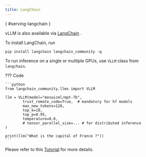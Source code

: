 ```yaml
---
title: LangChain
---
```

[](){ #serving-langchain }

vLLM is also available via [LangChain](https://github.com/langchain-ai/langchain) .

To install LangChain, run

```console
pip install langchain langchain_community -q
```

To run inference on a single or multiple GPUs, use `VLLM` class from `langchain`.

??? Code

    ```python
    from langchain_community.llms import VLLM

    llm = VLLM(model="mosaicml/mpt-7b",
            trust_remote_code=True,  # mandatory for hf models
            max_new_tokens=128,
            top_k=10,
            top_p=0.95,
            temperature=0.8,
            # tensor_parallel_size=... # for distributed inference
    )

    print(llm("What is the capital of France ?"))
    ```

Please refer to this [Tutorial](https://python.langchain.com/docs/integrations/llms/vllm) for more details.
